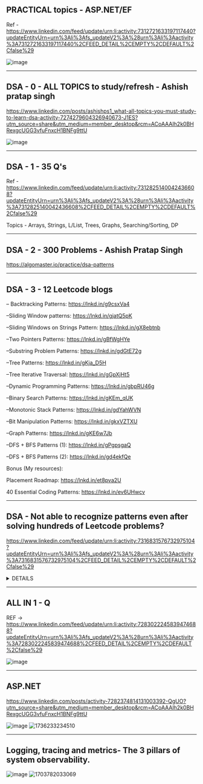 ## PRACTICAL topics - ASP.NET/EF
Ref - https://www.linkedin.com/feed/update/urn:li:activity:7312721633197117440?updateEntityUrn=urn%3Ali%3Afs_updateV2%3A%28urn%3Ali%3Aactivity%3A7312721633197117440%2CFEED_DETAIL%2CEMPTY%2CDEFAULT%2Cfalse%29

![image](https://github.com/user-attachments/assets/af99c5c3-d867-4269-be33-30851c25773f)

------------------------------------------------------
## DSA - 0 - ALL TOPICS to study/refresh - Ashish pratap singh
https://www.linkedin.com/posts/ashishps1_what-all-topics-you-must-study-to-learn-dsa-activity-7274279604326940673-J1ES?utm_source=share&utm_medium=member_desktop&rcm=ACoAAAIh2k0BHRexgcUGG3vfuFnxcH1BNFg9ttU

![image](https://github.com/user-attachments/assets/a4a9ff74-1a4f-4438-a258-ad25bd7a02b5)

------------------------------------------------------
## DSA - 1 - 35 Q's
Ref - https://www.linkedin.com/feed/update/urn:li:activity:7312825140042436608?updateEntityUrn=urn%3Ali%3Afs_updateV2%3A%28urn%3Ali%3Aactivity%3A7312825140042436608%2CFEED_DETAIL%2CEMPTY%2CDEFAULT%2Cfalse%29

Topics - Arrays, Strings, L/List, Trees, Graphs, Searching/Sorting, DP

------------------------------------------------------
## DSA - 2 - 300 Problems - Ashish Pratap Singh

https://algomaster.io/practice/dsa-patterns

------------------------------------------------------
## DSA - 3 - 12 Leetcode blogs

– Backtracking Patterns: https://lnkd.in/g9csxVa4

–Sliding Window patterns: https://lnkd.in/gjatQ5pK

–Sliding Windows on Strings Pattern: https://lnkd.in/gX8ebtnb

–Two Pointers Patterns: https://lnkd.in/gBfWgHYe

–Substring Problem Patterns: https://lnkd.in/gdGtE72g

–Tree Patterns: https://lnkd.in/gKja_D5H

–Tree Iterative Traversal: https://lnkd.in/gGpXjHt5

–Dynamic Programming Patterns: https://lnkd.in/gbpRU46g

–Binary Search Patterns: https://lnkd.in/gKEm_qUK

–Monotonic Stack Patterns: https://lnkd.in/gdYahWVN

–Bit Manipulation Patterns: https://lnkd.in/gkxVZTXU

–Graph Patterns: https://lnkd.in/gKE6w7Jb

–DFS + BFS Patterns (1): https://lnkd.in/gPgpsgaQ

–DFS + BFS Patterns (2): https://lnkd.in/gd4ekfQe

Bonus (My resources): 

Placement Roadmap: https://lnkd.in/et8pva2U

40 Essential Coding Patterns: https://lnkd.in/ev6UHwcv

------------------------------------------------------
## DSA - Not able to recognize patterns even after solving hundreds of Leetcode problems?

https://www.linkedin.com/feed/update/urn:li:activity:7316831576732975104?updateEntityUrn=urn%3Ali%3Afs_updateV2%3A%28urn%3Ali%3Aactivity%3A7316831576732975104%2CFEED_DETAIL%2CEMPTY%2CDEFAULT%2Cfalse%29

<details>
  <summary> DETAILS </summary>

With this pattern recognition cheatsheet you will be able to solve more than 80% of the problems:

➡️Array / String Inputs

1. Is the array sorted?

- Yes → Think: Binary Search, Two Pointers, or Prefix Sums.
- No → Move to structural/intent-based decisions.

2. What's the intent of the problem?

- Optimization (Max/Min, count of ways, min cost)
- Interdependent choices? → Use Dynamic Programming (Top-Down or Bottom-Up).
- Independent decisions? → Consider a Greedy approach (with proof of correctness).
- Feasibility / Existence Check
- Use Backtracking, DFS with pruning, or Binary Search on Answer.

- Does it involve String Manipulation?
- Prefix/Suffix logic? → Trie, Rolling Hash, or Z-Algorithm.
- Sequential manipulation? → Stack, Monotonic Stack, or Deque.

- Frequent lookups / duplicates / uniqueness
- Use Hash Maps, Hash Sets, or Counting Arrays.

- Sliding window behavior
- Use Two Pointers, Deque, or Counting Hash Map.

- Frequent Min/Max retrieval
- Use Heap, Monotonic Queue, or Segment Tree (for range queries).

➡️ Graph Inputs

1. Pathfinding / Traversals

Shortest path / fewest steps → BFS (Unweighted), Dijkstra (Weighted).

Exhaustive exploration / component discovery → DFS, Union-Find.

2. Cycle Detection / Topological Order

Use DFS with visited tracking, Kahn’s Algorithm, or Disjoint Sets.

3. Optimization on graphs

Minimum Spanning Tree? → Kruskal, Prim.

Connectivity? → Tarjan's Algorithm, Bridge Finding, etc.

➡️ Tree Inputs (Typically Binary Trees)

1. Traversals / Depth Calculations

Level-order traversal / Lowest Common Ancestor → Use BFS / DFS with depth tracking.

Recursive divide-and-conquer logic → Postorder traversal is your friend.

2. Balancing / Ordering Constraints

Use BST properties, AVL / Red-Black trees, or Segment Trees if mutable.

➡️ Linked List Inputs

1. Cycle detection → Fast/Slow Pointers
2. Structural changes

Reversal? → Track prev, curr, next pointers.

Head/edge cases? → Use a dummy node strategy.
</details>

------------------------------------------------------
## ALL IN 1 - Q
REF -> https://www.linkedin.com/feed/update/urn:li:activity:7283022245839474688?updateEntityUrn=urn%3Ali%3Afs_updateV2%3A%28urn%3Ali%3Aactivity%3A7283022245839474688%2CFEED_DETAIL%2CEMPTY%2CDEFAULT%2Cfalse%29

![image](https://github.com/user-attachments/assets/b16d668e-beeb-4bde-a6bb-c10d9e260e5e)

------------------------------------------------------
## ASP.NET
https://www.linkedin.com/posts/activity-7282374814131003392-QgUO?utm_source=share&utm_medium=member_desktop&rcm=ACoAAAIh2k0BHRexgcUGG3vfuFnxcH1BNFg9ttU

![image](https://github.com/user-attachments/assets/5ec8015e-3755-4747-9c7a-ff88861fd97a)
![1736233234510](https://github.com/user-attachments/assets/40201bb8-5893-495f-926a-3afab659d43f)

------------------------------------------------------
## Logging, tracing and metrics- The 3 pillars of system observability. 

![image](https://github.com/user-attachments/assets/f49f48a2-983e-4a97-b384-45cf2ab5d8a3)
![1703782033069](https://github.com/user-attachments/assets/756377df-97cb-4984-a68d-5e5f36b517d7)


